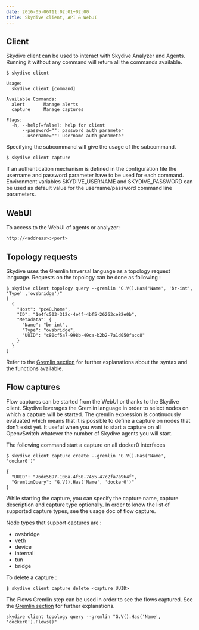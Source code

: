 ```yaml
---
date: 2016-05-06T11:02:01+02:00
title: Skydive client, API & WebUI
---
```


## Client

Skydive client can be used to interact with Skydive Analyzer and Agents.
Running it without any command will return all the commands available.

```console
$ skydive client

Usage:
  skydive client [command]

Available Commands:
  alert       Manage alerts
  capture     Manage captures

Flags:
  -h, --help[=false]: help for client
      --password="": password auth parameter
      --username="": username auth parameter
```

Specifying the subcommand will give the usage of the subcommand.

```console
$ skydive client capture
```

If an authentication mechanism is defined in the configuration file the username
and password parameter have to be used for each command. Environment variables
SKYDIVE_USERNAME and SKYDIVE_PASSWORD can be used as default value for the
username/password command line parameters.

## WebUI

To access to the WebUI of agents or analyzer:

```console
http://<address>:<port>
```

## Topology requests

Skydive uses the Gremlin traversal language as a topology request language.
Requests on the topology can be done as following :

```console
$ skydive client topology query --gremlin "G.V().Has('Name', 'br-int', 'Type' ,'ovsbridge')"
[
  {
    "Host": "pc48.home",
    "ID": "1e4fc503-312c-4e4f-4bf5-26263ce82e0b",
    "Metadata": {
      "Name": "br-int",
      "Type": "ovsbridge",
      "UUID": "c80cf5a7-998b-49ca-b2b2-7a1d050facc8"
    }
  }
]
```
Refer to the [Gremlin section](/api/gremlin/) for further
explanations about the syntax and the functions available.

## Flow captures

Flow captures can be started from the WebUI or thanks to the Skydive client.
Skydive leverages the Gremlin language in order to select nodes on which a
capture will be started. The gremlin expression is continuously evaluated which
means that it is possible to define a capture on nodes that don't exist yet.
It useful when you want to start a capture on all OpenvSwitch whatever the
number of Skydive agents you will start.

The following command start a capture on all docker0 interfaces

```console
$ skydive client capture create --gremlin "G.V().Has('Name', 'docker0')"

{
  "UUID": "76de5697-106a-4f50-7455-47c2fa7a964f",
  "GremlinQuery": "G.V().Has('Name', 'docker0')"
}

```

While starting the capture, you can specify the capture name,
capture description and capture type optionally.
In order to know the list of supported capture types, see the usage doc of flow capture.

Node types that support captures are :

* ovsbridge
* veth
* device
* internal
* tun
* bridge

To delete a capture :

```console
$ skydive client capture delete <capture UUID>
```

The Flows Gremlin step can be used in order to see the flows captured. See the
[Gremlin section](/getting-started/gremlin/) for further explanations.

```console
skydive client topology query --gremlin "G.V().Has('Name', 'docker0').Flows()"
```
